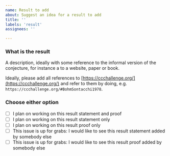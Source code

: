 ```yaml
---
name: Result to add
about: Suggest an idea for a result to add
title: ''
labels: 'result'
assignees: ''

---
```


### What is the result

A description, ideally with some reference to the informal version of the conjecture, for instance a to a website, paper or book.

Ideally, please add all references to [https://ccchallenge.org/](https://ccchallenge.org/) and refer
to them by doing,  e.g. `https://ccchallenge.org/#BohmSontacchi1978`.

### Choose either option
- [ ] I plan on working on this result statement and proof
- [ ] I plan on working on this result statement only
- [ ] I plan on working on this result proof only
- [ ] This issue is up for grabs: I would like to see this result statement added by somebody else
- [ ] This issue is up for grabs: I would like to see this result proof added by somebody else
